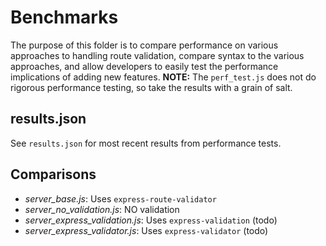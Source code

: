 # Benchmarks

The purpose of this folder is to compare performance on various approaches to handling route validation, compare syntax to the various approaches, and allow developers to easily test the performance implications of adding new features. **NOTE:** The `perf_test.js` does not do rigorous performance testing, so take the results with a grain of salt.

## results.json

See `results.json` for most recent results from performance tests.

## Comparisons

* *server_base.js*: Uses `express-route-validator`
* *server_no_validation.js*: NO validation
* *server_express_validation.js*: Uses `express-validation` (todo)
* *server_express_validator.js*: Uses `express-validator` (todo)